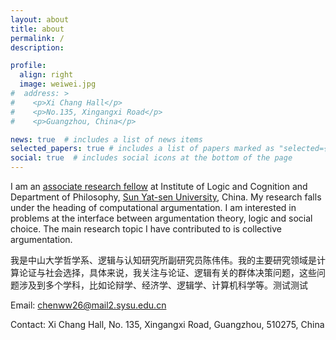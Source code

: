 ```yaml
---
layout: about
title: about
permalink: /
description: 

profile:
  align: right
  image: weiwei.jpg
#  address: >
#    <p>Xi Chang Hall</p>
#    <p>No.135, Xingangxi Road</p>
#    <p>Guangzhou, China</p>

news: true  # includes a list of news items
selected_papers: true # includes a list of papers marked as "selected={true}"
social: true  # includes social icons at the bottom of the page
---
```


I am an [associate research fellow](http://philosophy.sysu.edu.cn/teacher/ChenWeiwei) at Institute of Logic and Cognition and Department of Philosophy, [Sun Yat-sen University](https://en.wikipedia.org/wiki/Sun_Yat-sen_University), China. My research falls under the heading of computational argumentation. I am interested in problems at the interface between argumentation theory, logic and social choice. The main research topic I have contributed to is collective argumentation. 

我是中山大学哲学系、逻辑与认知研究所副研究员陈伟伟。我的主要研究领域是计算论证与社会选择，具体来说，我关注与论证、逻辑有关的群体决策问题，这些问题涉及到多个学科，比如论辩学、经济学、逻辑学、计算机科学等。测试测试

Email: chenww26@mail2.sysu.edu.cn

Contact: Xi Chang Hall, No. 135, Xingangxi Road, Guangzhou, 510275, China


